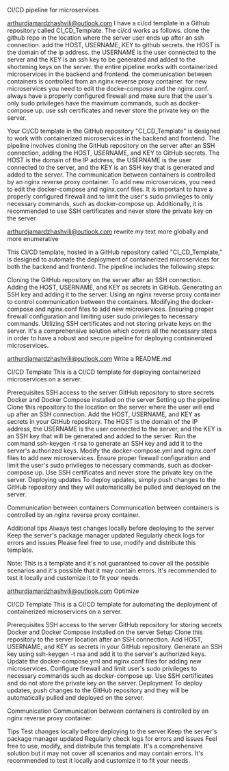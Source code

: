 
CI/CD pipeline for microservices


arthurdjamardzhashvili@outlook.com
I have a ci/cd template in a Github repository called CI_CD_Template. The ci/cd works as follows. clone the github repo in the location where the server user ends up after an ssh connection. add the HOST, USERNAME, KEY to github secrets. the HOST is the domain of the ip address. the USERNAME is the user connected to the server and the KEY is an ssh key to be generated and added to the shortening keys on the server. the entire pipeline works with containerized microservices in the backend and frontend. the communication between containers is controlled from an nginx reverse proxy container. for new microservices you need to edit the docke-compose and the nginx.conf. always have a properly configured firewall and make sure that the user's only sudo privileges have the maximum commands, such as docker-compose up. use ssh certificates and never store the private key on the server.

Your CI/CD template in the GitHub repository "CI_CD_Template" is designed to work with containerized microservices in the backend and frontend. The pipeline involves cloning the GitHub repository on the server after an SSH connection, adding the HOST, USERNAME, and KEY to GitHub secrets. The HOST is the domain of the IP address, the USERNAME is the user connected to the server, and the KEY is an SSH key that is generated and added to the server. The communication between containers is controlled by an nginx reverse proxy container. To add new microservices, you need to edit the docker-compose and nginx.conf files. It is important to have a properly configured firewall and to limit the user's sudo privileges to only necessary commands, such as docker-compose up. Additionally, it is recommended to use SSH certificates and never store the private key on the server.




arthurdjamardzhashvili@outlook.com
rewrite my text more globally and more enumerative

This CI/CD template, hosted in a GitHub repository called "CI_CD_Template," is designed to automate the deployment of containerized microservices for both the backend and frontend. The pipeline includes the following steps:

Cloning the GitHub repository on the server after an SSH connection.
Adding the HOST, USERNAME, and KEY as secrets in GitHub.
Generating an SSH key and adding it to the server.
Using an nginx reverse proxy container to control communication between the containers.
Modifying the docker-compose and nginx.conf files to add new microservices.
Ensuring proper firewall configuration and limiting user sudo privileges to necessary commands.
Utilizing SSH certificates and not storing private keys on the server.
It's a comprehensive solution which covers all the necessary steps in order to have a robust and secure pipeline for deploying containerized microservices.



arthurdjamardzhashvili@outlook.com
Write a README.md

CI/CD Template
This is a CI/CD template for deploying containerized microservices on a server.

Prerequisites
SSH access to the server
GitHub repository to store secrets
Docker and Docker Compose installed on the server
Setting up the pipeline
Clone this repository to the location on the server where the user will end up after an SSH connection.
Add the HOST, USERNAME, and KEY as secrets in your GitHub repository. The HOST is the domain of the IP address, the USERNAME is the user connected to the server, and the KEY is an SSH key that will be generated and added to the server.
Run the command ssh-keygen -t rsa to generate an SSH key and add it to the server's authorized keys.
Modify the docker-compose.yml and nginx.conf files to add new microservices.
Ensure proper firewall configuration and limit the user's sudo privileges to necessary commands, such as docker-compose up.
Use SSH certificates and never store the private key on the server.
Deploying updates
To deploy updates, simply push changes to the GitHub repository and they will automatically be pulled and deployed on the server.

Communication between containers
Communication between containers is controlled by an nginx reverse proxy container.

Additional tips
Always test changes locally before deploying to the server
Keep the server's package manager updated
Regularly check logs for errors and issues
Please feel free to use, modify and distribute this template.

Note: This is a template and it's not guaranteed to cover all the possible scenarios and it's possible that it may contain errors. It's recommended to test it locally and customize it to fit your needs.




arthurdjamardzhashvili@outlook.com
Optimize 

CI/CD Template
This is a CI/CD template for automating the deployment of containerized microservices on a server.

Prerequisites
SSH access to the server
GitHub repository for storing secrets
Docker and Docker Compose installed on the server
Setup
Clone this repository to the server location after an SSH connection.
Add HOST, USERNAME, and KEY as secrets in your GitHub repository.
Generate an SSH key using ssh-keygen -t rsa and add it to the server's authorized keys.
Update the docker-compose.yml and nginx.conf files for adding new microservices.
Configure firewall and limit user's sudo privileges to necessary commands such as docker-compose up.
Use SSH certificates and do not store the private key on the server.
Deployment
To deploy updates, push changes to the GitHub repository and they will be automatically pulled and deployed on the server.

Communication
Communication between containers is controlled by an nginx reverse proxy container.

Tips
Test changes locally before deploying to the server
Keep the server's package manager updated
Regularly check logs for errors and issues
Feel free to use, modify, and distribute this template.
It's a comprehensive solution but it may not cover all scenarios and may contain errors.
It's recommended to test it locally and customize it to fit your needs.
